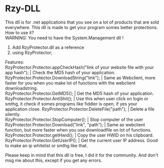 # Rzy-DLL

This dll is for .net applications that you see on a lot of products that are sold everywhere. This dll is made to get your program somes better protections.                                                                                                                        
How to use it?                                                                                                                                  
WARNING: You need to have the System.Management dll !                                                                                         
1. Add RzyProtector.dll as a reference                                                                                                      
2. using RzyProtector;                                                                                                                      
                                                                                                                                          
Features:                       
RzyProtector.Protector.appCheckHash("link of your website file with your app hash"); | Check the MD5 hash of your application.             
RzyProtector.Protector.DownloadString("link"); | Same as Webclient, more faster for you when you make lot of functions with the webclient downloadstring.                                                                                                                             
RzyProtector.Protector.GetMD5(); | Get the MD5 hash of your application.                                                                    
RzyProtector.Protector.AntiShit(); | Use this when user click on login or smthg, it check if somes programs like fiddler is open, if yes your application close.                                                                                                                  RzyProtector.Protector.DeleteFile("path"); | Delete a file silently.                                                                       
RzyProtector.Protector.StopComputer(); | Stop computer of the user                                                                          
RzyProtector.Protector.Download("link", "path"); | Same as webclient function, but more faster when you use downloadfile on lot of functions.                                                                                                                                   
RzyProtector.Protector.getHwid(); | Copy the user HWID on his clipboard.                                                                    
RzyProtector.Protector.GetUserIP(); | Get the current user IP address. Good to make an ip whitelist or smthg like that.                    
                                                                                                                                            
Please keep in mind that this dll is free, I did it for the community. And don't msg me about this, except if you get any errors.

